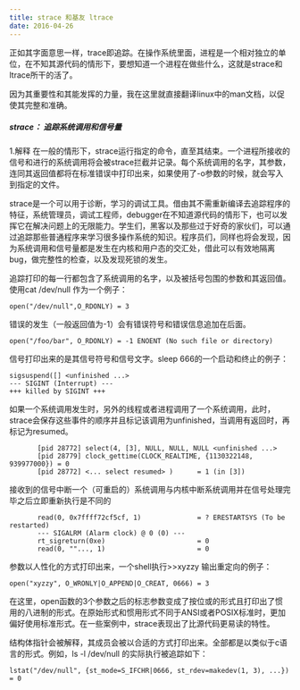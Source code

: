 ```yaml
---
title: strace 和基友 ltrace
date: 2016-04-26
---
```

正如其字面意思一样，trace即追踪。在操作系统里面，进程是一个相对独立的单位，在不知其源代码的情形下，要想知道一个进程在做些什么，这就是strace和ltrace所干的活了。

因为其重要性和其能发挥的力量，我在这里就直接翻译linux中的man文档，以促使其完整和准确。

##### strace： 追踪系统调用和信号量

1.解释
在一般的情形下，strace运行指定的命令，直至其结束。一个进程所接收的信号和进行的系统调用将会被strace拦截并记录。每个系统调用的名字，其参数，连同其返回值都将在标准错误中打印出来，如果使用了-o参数的时候，就会写入到指定的文件。

strace是一个可以用于诊断，学习的调试工具。借由其不需重新编译去追踪程序的特征，系统管理员，调试工程师，debugger在不知道源代码的情形下，也可以发挥它在解决问题上的无限能力。学生们，黑客以及那些过于好奇的家伙们，可以通过追踪那些普通程序来学习很多操作系统的知识。程序员们，同样也将会发现，因为系统调用和信号量都是发生在内核和用户态的交汇处，借此可以有效地隔离bug，做完整性的检查，以及发现死锁的发生。

追踪打印的每一行都包含了系统调用的名字，以及被括号包围的参数和其返回值。使用cat /dev/null 作为一个例子：

```
open("/dev/null",O_RDONLY) = 3
```
错误的发生（一般返回值为-1）会有错误符号和错误信息追加在后面。

```
open("/foo/bar", O_RDONLY) = -1 ENOENT (No such file or directory)
```
信号打印出来的是其信号符号和信号文字。sleep 666的一个启动和终止的例子：

```
sigsuspend([] <unfinished ...>
--- SIGINT (Interrupt) ---
+++ killed by SIGINT +++
```

如果一个系统调用发生时，另外的线程或者进程调用了一个系统调用，此时，strace会保存这些事件的顺序并且标记该调用为unfinished，当调用有返回时，再标记为resumed。

```
       [pid 28772] select(4, [3], NULL, NULL, NULL <unfinished ...>
       [pid 28779] clock_gettime(CLOCK_REALTIME, {1130322148, 939977000}) = 0
       [pid 28772] <... select resumed> )      = 1 (in [3])
```
接收到的信号中断一个（可重启的）系统调用与内核中断系统调用并在信号处理完毕之后立即重新执行是不同的

```
       read(0, 0x7ffff72cf5cf, 1)              = ? ERESTARTSYS (To be restarted)
       --- SIGALRM (Alarm clock) @ 0 (0) ---
       rt_sigreturn(0xe)                       = 0
       read(0, ""..., 1)                       = 0
```

参数以人性化的方式打印出来，一个shell执行>>xyzzy 输出重定向的例子：

```
open("xyzzy", O_WRONLY|O_APPEND|O_CREAT, 0666) = 3
```
在这里，open函数的3个参数之后的标志参数变成了按位或的形式且打印出了惯用的八进制的形式。在原始形式和惯用形式不同于ANSI或者POSIX标准时，更加偏好使用标准形式。在一些案例中，strace表现出了比源代码更易读的特性。

结构体指针会被解释，其成员会被以合适的方式打印出来。全部都是以类似于c语言的形式。例如，ls -l /dev/null 的实际执行被追踪如下：
```
lstat("/dev/null", {st_mode=S_IFCHR|0666, st_rdev=makedev(1, 3), ...}) = 0
```
